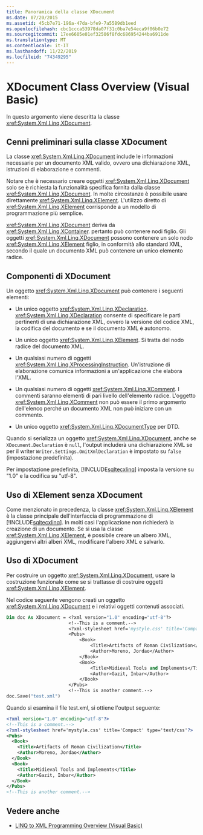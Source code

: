 ```yaml
---
title: Panoramica della classe XDocument
ms.date: 07/20/2015
ms.assetid: 45cb7e71-196a-47da-bfe9-7a5589db1eed
ms.openlocfilehash: cbc1ccca53978da07f31c0ba7e54eca9f06b0e72
ms.sourcegitcommit: 17ee6605e01ef32506f8fdc686954244ba6911de
ms.translationtype: MT
ms.contentlocale: it-IT
ms.lasthandoff: 11/22/2019
ms.locfileid: "74349295"
---
```

# <a name="xdocument-class-overview-visual-basic"></a>XDocument Class Overview (Visual Basic)
In questo argomento viene descritta la classe <xref:System.Xml.Linq.XDocument>.  
  
## <a name="overview-of-the-xdocument-class"></a>Cenni preliminari sulla classe XDocument  
 La classe <xref:System.Xml.Linq.XDocument> include le informazioni necessarie per un documento XML valido, ovvero una dichiarazione XML, istruzioni di elaborazione e commenti.  
  
 Notare che è necessario creare oggetti <xref:System.Xml.Linq.XDocument> solo se è richiesta la funzionalità specifica fornita dalla classe <xref:System.Xml.Linq.XDocument>. In molte circostanze è possibile usare direttamente <xref:System.Xml.Linq.XElement>. L'utilizzo diretto di <xref:System.Xml.Linq.XElement> corrisponde a un modello di programmazione più semplice.  
  
 <xref:System.Xml.Linq.XDocument> deriva da <xref:System.Xml.Linq.XContainer>. pertanto può contenere nodi figlio. Gli oggetti <xref:System.Xml.Linq.XDocument> possono contenere un solo nodo <xref:System.Xml.Linq.XElement> figlio, in conformità allo standard XML, secondo il quale un documento XML può contenere un unico elemento radice.  
  
## <a name="components-of-xdocument"></a>Componenti di XDocument  
 Un oggetto <xref:System.Xml.Linq.XDocument> può contenere i seguenti elementi:  
  
- Un unico oggetto <xref:System.Xml.Linq.XDeclaration>. <xref:System.Xml.Linq.XDeclaration> consente di specificare le parti pertinenti di una dichiarazione XML, ovvero la versione del codice XML, la codifica del documento e se il documento XML è autonomo.  
  
- Un unico oggetto <xref:System.Xml.Linq.XElement>. Si tratta del nodo radice del documento XML.  
  
- Un qualsiasi numero di oggetti <xref:System.Xml.Linq.XProcessingInstruction>. Un'istruzione di elaborazione comunica informazioni a un'applicazione che elabora l'XML.  
  
- Un qualsiasi numero di oggetti <xref:System.Xml.Linq.XComment>. I commenti saranno elementi di pari livello dell'elemento radice. L'oggetto <xref:System.Xml.Linq.XComment> non può essere il primo argomento dell'elenco perché un documento XML non può iniziare con un commento.  
  
- Un unico oggetto <xref:System.Xml.Linq.XDocumentType> per DTD.  
  
 Quando si serializza un oggetto <xref:System.Xml.Linq.XDocument>, anche se `XDocument.Declaration` è `null`, l'output includerà una dichiarazione XML se per il writer `Writer.Settings.OmitXmlDeclaration` è impostato su `false` (impostazione predefinita).  
  
 Per impostazione predefinita, [!INCLUDE[sqltecxlinq](~/includes/sqltecxlinq-md.md)] imposta la versione su "1.0" e la codifica su "utf-8".  
  
## <a name="using-xelement-without-xdocument"></a>Uso di XElement senza XDocument  
 Come menzionato in precedenza, la classe <xref:System.Xml.Linq.XElement> è la classe principale dell'interfaccia di programmazione di [!INCLUDE[sqltecxlinq](~/includes/sqltecxlinq-md.md)]. In molti casi l'applicazione non richiederà la creazione di un documento. Se si usa la classe <xref:System.Xml.Linq.XElement>, è possibile creare un albero XML, aggiungervi altri alberi XML, modificare l'albero XML e salvarlo.  
  
## <a name="using-xdocument"></a>Uso di XDocument  
 Per costruire un oggetto <xref:System.Xml.Linq.XDocument>, usare la costruzione funzionale come se si trattasse di costruire oggetti <xref:System.Xml.Linq.XElement>.  
  
 Nel codice seguente vengono creati un oggetto <xref:System.Xml.Linq.XDocument> e i relativi oggetti contenuti associati.  
  
```vb  
Dim doc As XDocument = <?xml version="1.0" encoding="utf-8"?>  
                       <!--This is a comment.-->  
                       <?xml-stylesheet href='mystyle.css' title='Compact' type='text/css'?>  
                       <Pubs>  
                           <Book>  
                               <Title>Artifacts of Roman Civilization</Title>  
                               <Author>Moreno, Jordao</Author>  
                           </Book>  
                           <Book>  
                               <Title>Midieval Tools and Implements</Title>  
                               <Author>Gazit, Inbar</Author>  
                           </Book>  
                       </Pubs>  
                       <!--This is another comment.-->  
doc.Save("test.xml")  
```  
  
 Quando si esamina il file test.xml, si ottiene l'output seguente:  
  
```xml  
<?xml version="1.0" encoding="utf-8"?>  
<!--This is a comment.-->  
<?xml-stylesheet href='mystyle.css' title='Compact' type='text/css'?>  
<Pubs>  
  <Book>  
    <Title>Artifacts of Roman Civilization</Title>  
    <Author>Moreno, Jordao</Author>  
  </Book>  
  <Book>  
    <Title>Midieval Tools and Implements</Title>  
    <Author>Gazit, Inbar</Author>  
  </Book>  
</Pubs>  
<!--This is another comment.-->  
```  
  
## <a name="see-also"></a>Vedere anche

- [LINQ to XML Programming Overview (Visual Basic)](../../../../visual-basic/programming-guide/concepts/linq/linq-to-xml-programming-overview.md)
